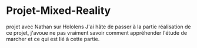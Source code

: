# Projet-Mixed-Reality
projet avec Nathan sur Hololens
J'ai hâte de passer à la partie réalisation de ce projet, j'avoue ne pas vraiment savoir comment appréhender l'étude de marcher et ce qui est lié à cette partie.
